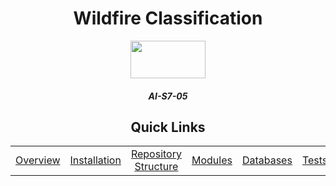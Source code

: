<h1 style="text-align: center;">Wildfire Classification</h1>


<p align="center">
<img src="./1200px-Logo_CentraleSupélec.svg.png" style="width:120px;height:60px; taxt-align:center;">
</p>
<h5 style="text-align: center;">AI-S7-05</h5>

<h2 style="text-align: center;">Quick Links</h2>
<p style = "text-align: center;">
<table style="height:100%;width:100%; text-align: center"><tr>
<td width="16%"> <a href="#l1" >Overview</a></td>
<td width="17%"> <a href="#l2" >Installation</a> </td>
<td width="17%"> <a href="#l3" >Repository Structure</a> </td>
<td width="17%"> <a href="#l4" >Modules </a> </td>
<td width="17%"> <a href="#l5" >Databases </a> </td>
<td width="16%"> <a href="#l6" >Tests</a> </td>
</tr></table></p>


<h2 id="l1" style="text-align: center;">Overview</h2>


On this page, you will find everything necessary to train, test and use a wildfire detection AI based on audio inputs. This project has been made as part of a course at _CentraleSupélec_, one of France's premier graduate institutions.


This project has been made possible thanks to the team: Erwin, Elias, Jad, Karina and Noé and the supervision of Prof Wassila Ouerdane, Prof Jean-Philippe Poli and Prof Frédéric Magoulès.


Do contact us for any more information or suggestions.


<h2 id="l2" style="text-align: center;">Installation</h2>


You can choose to run the project in a virtual environment by installing the [virtualenv](https://packaging.python.org/en/latest/guides/installing-using-pip-and-virtual-environments/) package and creating a virtual environment by running `python3 -m venv .env`. Then, activate it by running `source .env/bin/activate` on Unix/macOS, or `.\.env\Scripts\activate` on Windows.


The repository can then be cloned using your preferred technique.
You will need to install the dependencies using: `pip install -r requirements.txt`.


Everything will then happen through the `main.py` script.


<h2 id="l3" style="text-align: center;">Repository Structure</h2>


The repository has been built in the following structure. Different folders exist :


<table style="height:100%;width:100%; ">
<tr><th width="30%">Folder name</th><th width="70%">Purpose</th></tr>
<tr><td>calculated_features</td><td >This folder stocks precomputed features in binary format using pickle. They are named in the <i>database_feature_extraction_reducer</i> convention, thus fully describing the file. The <i>reducer</i> is the technique used to reduce input size. </td></tr>
<tr><td>classifiers</td><td>This folder is a package holding all the python scripts for the different implemented classifiers. See below a detailed list of their capabilities.</td></tr>
<tr><td>computed_models</td><td>This folder holds all the trained pickled computed ML models. They can be reused for efficient fire detection and are saved in a <i>date_feature_classifier</i> format.</td></tr>
<tr><td>data</td><td>This folder holds the downloaded datasets and their respective CSV files.</td></tr>
<tr><td>datasets</td><td>A package containing the source code for downloading and handling the datasets.</td></tr>
<tr><td>plots</td><td>This folder is used to save data regarding our computations: a <i>stats.csv</i> file holds all the important measures regarding every tested method for an easy choice. It also contains plotted information on the tested methods. Upon training of a new model, it will automatically update both these elements.</td></tr>
</table>

<br/>

Some files are also included in the main folder :



<table style="height:100%;width:100%; ">
<tr><th width="30%">File</th><th width="70%">Purpose</th></tr>
<tr><td>.gitignore</td><td>Standard gitignore</td></tr>
<tr><td>csv_util.py</td><td>Custom utility file for efficient CSV handling. </td></tr>
<tr><td>main.py</td><td>The main file: this is the control center from which the project can be easily executed and reused.</td></tr>
<tr><td>models.py</td><td>The second in command of the project: in this file, the code to train and use the models is written.</td></tr>
<tr><td>mult_to_bin.py</td><td>A custom script for simplifying a database CSV to a binary labeled CSV.</td></tr>
<tr><td>noise_adding.py</td><td>A script to transform an audio file by adding a noise effect</td></tr>
<tr><td>README.md</td><td> Yours truly</td></tr>
<tr><td>requirements.txt</td><td>Standard <I>requirements.txt</i> file, containing all required modules. </td></tr>
<tr><td>sound_extraction.py</td><td>Permits the random extraction of five seconds (standard input in our models) from longer files.</td></tr>
<tr><td>utils.py</td><td>Utility file for the creation of plots and the calculation of our various scores.</td></tr>
</table>




<h2 id="l4" style="text-align: center;">Modules</h2>


Many different techniques are implemented here. Below is a table looking at all the implemented feature extraction techniques:

| File   | Summary |
---|---|
| mel_spectrogram.py | The `MelSpectrogram` class is responsible for computing a mel-scale spectrogram from a waveform, using `spectrogram.py` and the `MelScale` class from `torchaudio`.|
| zero_crossing.py|The `Zero_crossing` class computes the zero-crossing rate of an audio waveform using the `librosa` library.|
| STFT.py | The `STFT.py` module implements the Short Time Fourier Transform (STFT) using `torchaudio`. The output can be either the absolute or complex form of the STFT Sectrogram but defaults to the absolute value.|
| lfcc.py | The `LFCC` class calculates Linear Frequency Cepstral-Coefficient features from an audio waveform using the `torchaudio`. It is comparable to an MFCC method with a linear scale.|
| scalogram.py | Generates a Scalogram, using `PyWavelets` to perform Continuous Wavelet Transform (CWT) on a waveform.|
| PCA.py| The `PCA` module manually reimplements a Principal Component Analysis.It is used to reduce the input size of the methods.
| cochleagram.py| The `Cochleagram` class extracts cochleagrams from audio waveforms, using a special module. *It is however very slow to compute and not recommended.* |
| mfcc_lib.py|  The `MFCC_LIB` class extracts the Mel-Frequency Cepstral Coefficients (MFCC) features using `librosa`.|
| spectrogram.py| Defines the `Spectrogram` class, using `torchaudio`.|
| mfcc.py| Alternative `MFCC` class to compute Mel-Frequency Cepstral Coefficients (MFCC) using `torchaudio`.

</br>

<p style="text-align: center;">Feature Extraction Techniques</p>


Finally, another table gives a look at the various models used for classification. All classifiers print their scores automatically upon completion of testing and training.

|File|Summary|
| ---| ---|
| randomforest.py             | Implements a RandomForest classifier. The class uses the `RandomForestClassifier` from the `scikit-learn` library to perform the classification task.|
| lda.py| Implements Linear Discriminant Analysis (LDA). It uses the `LinearDiscriminantAnalysis` class from the `sklearn.discriminant_analysis` module. |
| logisticregression.py | Implements logistic regression. It uses the `LogisticRegressionClassifier` from `sklearn` |
| ACDNet.py| Represents a CNN model designed to classify environmental sounds into one of 50 classes. The code also includes functions for creating the model's layers and determining the pool sizes for the temporal feature extraction stage. |
| xgboost.py| Implements an XGBoost model. It uses the `xgboost` library|
| cnn_bardou.py                 | Implements the `CNNBardou` class.|
| svm.py                        | Implements an `SVM` (Support Vector Machine) classifier. |
| nn_utils.py                     | Contains several utility modules and classes for neural network operations. It includes functions for flattening tensors, local response normalization, creating CNN layers, and saving models. |
| crnn_zhang.py| Implements a Convolutional Reccurrent Neural Networks (CRNN) model based on Zhang's paper. It consists of several convolutional layers followed by a GRU layer and linear layers for classification.|
| cnn_simple.py|Implements a simple CNN model, using `torch`.|
| mobilenet.py| Implements a pre-trained CNN model using previous work by F. Schmid. It also uses the script `mobilenet_utils.py`.|
</br>

<p style="text-align: center;">Classifiers</p>

Most of the NN presented were done by a previous group working on this project. We have chosen to focus on the other, more efficient and more effective, classifiers.

Do have a look at the <a link="l6">tests</a> section for an in depth comparison of these techniques.


<h2 id="l4" style="text-align: center;">Getting Started</h2>
Different functionalities are offered by this project.


### Train and test a model


To train and test a model, you will need to use the main.py file. In it, simply edit the line using as follows:


Once you have chosen a database, feature extractor, and classifier from the options you will need to:
1. Import the database


Import the database by starting an instance as follows `CD2 = CustomDataset2(download=False)`. Only set download to true if you wish to overwrite any existing database files. By default, it will attempt to find the database and otherwise download it.


2. Identify the necessary arguments


Identify the corresponding key word with each method in the `FEATURES` and `CLASSIFIERS` lists. For instance, Mel Filter Cepstral Coefficients corresponds to ```MFCC``` and Linear Discriminant Analysis to `LDA`. You can then call the required function as follows:


```
train(CD2, "MFCC", "LDA")
```
For information, the arguments of ```train``` are:


```
def train(
    dataset: SplitableDataset,
    feature_name: str,
    classifier_name: str,
    feature_transf: str = "mean_var",
    epochs: int = 30,
    learning_rate: float = 0.001,
    batch_size: int = 32,
    recompute=False):
```
The output in the terminal will then contain all necessary information to judge the model's pertinence. It will equally be scored in the `./plots/` folder under two time-stamped plots (train and test) and as a line in the `./plots/stats.csv` file


### Using a precomputed model


One might wish to use a previously trained model to try and predict the presence - or absence - of wildfires. To do so, once you have identified the file name of the model in the ``./computed_models/`` folder, in the main.py file, you can call:


```
models.transform_input(computed_model_path,input_path)
# Optional keywords: feature_model (should be included in the path), method (defaults to "mean")
```
Where the `audio_files` argument corresponds to the audio samples you wish to feed to the model.


> ⚠️ **The audio files have to respect the same format as the database used for training: they will be fed to the same model.**


<h2 id="l5" style="text-align: center;">Database</h2>

</br>

Various Databases are implemented, recapped in the following table:


<table style="height:100%;width:100%; ">
<thead>
    <tr>
        <th width="10%">Name</th>
        <th width="40%">Source</th>
        <th width="40%">Number of sounds</th>
        <th width=10%>URL(*)</th>
    </tr>
</thead>
<tbody>
<tr>
    <td><br>ESC50</td>
    <td><br>Freesound</td>
    <td><br>2000 (50 classes)</td>
    <td><br>https://github.com/karoldvl/ESC-50/archive/master.zip</td>
</tr>
<tr>
    <td><br>FSC22</td>
    <td><br>Freesound</td>
    <td><br>2025 (27 classes)</td>
    <td><br>https://doi.org/10.3390/s23042032 or https://www.kaggle.com/datasets/irmiot22/fsc22-dataset</td>
</tr>
<tr>
    <td><br>KaggleFire (custom name)</td>
    <td><br>Kaggle, and probably from Youtube.</td>
    <td><br>280, 50s</td>
    <td><br>https://www.kaggle.com/datasets/forestprotection/forest-wild-fire-sound-dataset</td>
</tr>
<tr>
    <td><br>Yellowstone (custom name)</td>
    <td><br>From the national park Yellowstone</td>
    <td><br>5 sounds, from 30s to 1min</td>
    <td><br>https://www.nps.gov/yell/learn/photosmultimedia/sounds-fire.htm and https://acousticatlas.org/search.php?q=fire</td>
</tr>
<tr>
    <td><br>CustomDataset1</td>
    <td><br>ESC50 + KaggleFire, transformed into a binary classification (1 if fire), and 5s</td>
    <td><br>2282, 5s</td>
    <td><br>https://centralesupelec-my.sharepoint.com/:u:/g/personal/erwin_deng_student-cs_fr/Ee9ZCIDKwFhPkgCep43zb-IBjm4dWDm147M2Mgb032hMaQ?e=Tr9EoQ</td>
</tr>
<tr>
    <td><br>CustomDataset2</td>
    <td><br>FSC22 + KaggleFire + Yellowstone, transformed into a binary classification (1 if fire), and 5s</td>
    <td><br>2388, 5s</td>
    <td><br>https://centralesupelec-my.sharepoint.com/:u:/g/personal/erwin_deng_student-cs_fr/EbXM4vYtsLZMsNL49Q7ZwEkB7z2Bt_od-V4CTc1m4KGEPQ?e=2tQTRU</td>
</tr>
</tbody></table>

</br>
These databases are downloaded from the Internet using the scripts in datasets, and then processed to normalize and create standardized CSV indexes. They are only downloaded once when required by the user in the main.py function.
(*) There is no need to download the datasets manually, our script automatically create them. However, you can still have a look at them manually with these urls. 


<h2 id="l6" style="text-align: center;">Tests</h2>


We have conducted an extensive array of tests on the different methods using various scores, namely:
- Accuracy
- F1-Score
- Kappa (Cohen)
- AUC
- Confusion Matrix


For our purposes (binary classification) the most interesting score is of course the Confusion Matrix, F1-Score and Kappa.


Below are examples of the best methods according to our scores (this is an extract from a fully stocked `stats.csv` file). These results were obtained from a test datase, obtained by splitting our complete dataset into train/test datasets.


<table>
<thead>
  <tr>
    <th>Classifier</th>
    <th>Feature Extraction</th>
    <th>Transformer</th>
    <th>Accuracy</th>
    <th>F1-Score</th>
    <th>Kappa (Cohen)</th>
    <th>AUC</th>
  </tr>
</thead>
<tbody>
  <tr>
    <td>LDA</td>
    <td>MFCC</td>
    <td>mean_var</td>
    <td>0,975</td>
    <td>0,927</td>
    <td>0,912</td>
    <td>0,99</td>
  </tr>
  <tr>
    <td>logisticregression</td>
    <td>MFCC_lib</td>
    <td>mean_var</td>
    <td>0,919</td>
    <td>0,808</td>
    <td>0,758</td>
    <td>0,966</td>
  </tr>
  <tr>
    <td>randomForest</td>
    <td>spectrogram</td>
    <td>mean_var</td>
    <td>0,986</td>
    <td>0,961</td>
    <td>0,953</td>
    <td>0,998</td>
  </tr>
  <tr>
    <td>svm</td>
    <td>STFT</td>
    <td>mean_var</td>
    <td>0,86</td>
    <td>0,653</td>
    <td>0,566</td>
    <td> </td>
  </tr>
  <tr>
    <td>xgboost</td>
    <td>MFCC</td>
    <td>mean_var</td>
    <td>0,986</td>
    <td>0,961</td>
    <td>0,952</td>
    <td>0,999</td>
  </tr>
</tbody>
</table>


In a general sense, the most succesful methods usually involve MFCC techniques and XGBoost or RandomForest algorithms.

